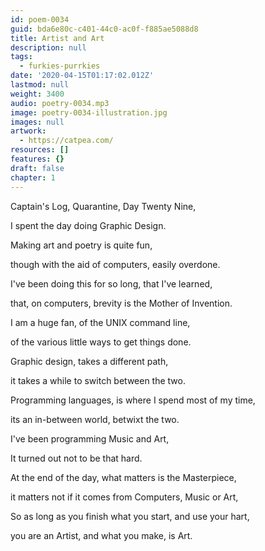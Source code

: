 ```yaml
---
id: poem-0034
guid: bda6e80c-c401-44c0-ac0f-f885ae5088d8
title: Artist and Art
description: null
tags:
  - furkies-purrkies
date: '2020-04-15T01:17:02.012Z'
lastmod: null
weight: 3400
audio: poetry-0034.mp3
image: poetry-0034-illustration.jpg
images: null
artwork:
  - https://catpea.com/
resources: []
features: {}
draft: false
chapter: 1
---
```


Captain's Log, Quarantine, Day Twenty Nine,

I spent the day doing Graphic Design.

Making art and poetry is quite fun,

though with the aid of computers, easily overdone.

I've been doing this for so long, that I've learned,

that, on computers, brevity is the Mother of Invention.

I am a huge fan, of the UNIX command line,

of the various little ways to get things done.

Graphic design, takes a different path,

it takes a while to switch between the two.

Programming languages, is where I spend most of my time,

its an in-between world, betwixt the two.

I've been programming Music and Art,

It turned out not to be that hard.

At the end of the day, what matters is the Masterpiece,

it matters not if it comes from Computers, Music or Art,

So as long as you finish what you start, and use your hart,

you are an Artist, and what you make, is Art.
